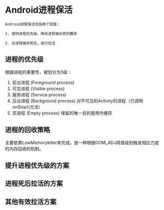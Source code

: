 # Android进程保活

```
Android进程保活包括两个层面：

1. 提供进程优先级，降低进程被杀死的概率

2. 在进程被杀死后，进行拉活
```

## 进程的优先级
根据进程的重要性，被划分为5级：

1. 前台进程 (Foreground process)
2. 可见进程 (Visible process)
3. 服务进程 (Service process)
4. 后台进程 (Background process) 对不可见的Activity的进程（已调用onStop()方法）
5. 空进程 (Empty process)    保留的唯一目的是用作缓存

## 进程的回收策略
主要依靠LowMemorykiller来完成，是一种根据OOM_ADJ阈值级别触发相应力度的内存回收的机制。

## 提升进程优先级的方案


## 进程死后拉活的方案

## 其他有效拉活方案

